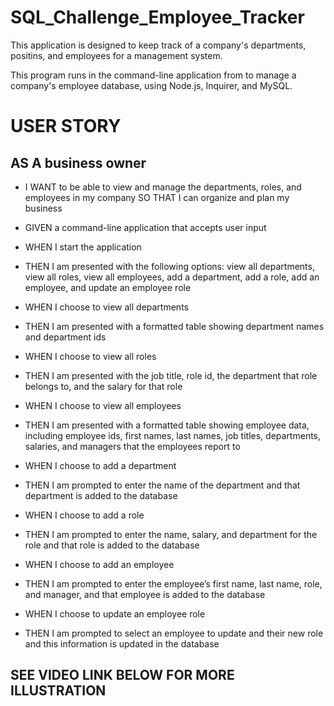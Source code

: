 # SQL_Challenge_Employee_Tracker
This application is designed to keep track of a company's departments, positins, and employees for a management system.

This program runs in the command-line application from to manage a company's employee database, using Node.js, Inquirer, and MySQL.

# USER STORY
## AS A business owner
* I WANT to be able to view and manage the departments, roles, and employees in my company
SO THAT I can organize and plan my business

* GIVEN a command-line application that accepts user input
* WHEN I start the application
* THEN I am presented with the following options: view all departments, view all roles, view all employees, add a department, add a role, add an employee, and update an employee role
* WHEN I choose to view all departments
* THEN I am presented with a formatted table showing department names and department ids
* WHEN I choose to view all roles
* THEN I am presented with the job title, role id, the department that role belongs to, and the salary for that role
* WHEN I choose to view all employees
* THEN I am presented with a formatted table showing employee data, including employee ids, first names, last names, job titles, departments, salaries, and managers that the employees report to
* WHEN I choose to add a department
* THEN I am prompted to enter the name of the department and that department is added to the database
* WHEN I choose to add a role
* THEN I am prompted to enter the name, salary, and department for the role and that role is added to the database
* WHEN I choose to add an employee
* THEN I am prompted to enter the employee’s first name, last name, role, and manager, and that employee is added to the database
* WHEN I choose to update an employee role
* THEN I am prompted to select an employee to update and their new role and this information is updated in the database

## SEE VIDEO LINK BELOW FOR MORE ILLUSTRATION

<a href="https://youtu.be/jhAqHOe41zU"></a>

